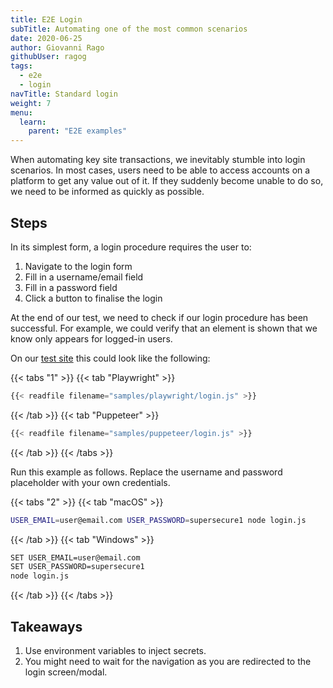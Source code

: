 ```yaml
---
title: E2E Login
subTitle: Automating one of the most common scenarios
date: 2020-06-25
author: Giovanni Rago
githubUser: ragog
tags:
  - e2e
  - login
navTitle: Standard login
weight: 7
menu:
  learn:
    parent: "E2E examples"
---
```


When automating key site transactions, we inevitably stumble into login scenarios. In most cases, users need to be able to access accounts on a platform to get any value out of it. If they suddenly become unable to do so, we need to be informed as quickly as possible.

<!-- more -->

## Steps

In its simplest form, a login procedure requires the user to:

1. Navigate to the login form
2. Fill in a username/email field
3. Fill in a password field
4. Click a button to finalise the login

At the end of our test, we need to check if our login procedure has been successful. For example, we could verify that an element is shown that we know only appears for logged-in users.

On our [test site](https://danube-web.shop/) this could look like the following:

{{< tabs "1" >}}
{{< tab "Playwright" >}}
```js
{{< readfile filename="samples/playwright/login.js" >}}
```
{{< /tab >}}
{{< tab "Puppeteer" >}}
```js
{{< readfile filename="samples/puppeteer/login.js" >}}
```
{{< /tab >}}
{{< /tabs >}}

Run this example as follows. Replace the username and password placeholder with your own credentials.

{{< tabs "2" >}}
{{< tab "macOS" >}}
```sh
USER_EMAIL=user@email.com USER_PASSWORD=supersecure1 node login.js
```
{{< /tab >}}
{{< tab "Windows" >}}
```sh
SET USER_EMAIL=user@email.com
SET USER_PASSWORD=supersecure1
node login.js
```
{{< /tab >}}
{{< /tabs >}}

## Takeaways
1. Use environment variables to inject secrets.
2. You might need to wait for the navigation as you are redirected to the login screen/modal.

